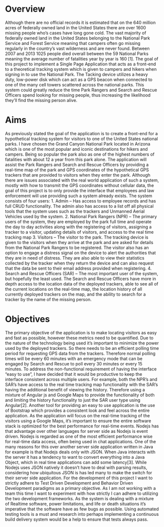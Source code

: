 <h1>Overview</h1>
Although there are no official records it is estimated that on the 640 million acres of federally owned land in the United States there are over 1600 missing people who’s cases have long gone cold. The vast majority of federally owned land in the United States belonging to the National Park Service and Forest Service meaning that campers often go missing regularly in the country’s vast wilderness and are never found. Between 2007 and 2013 1025 people died overall between the 59 National Parks meaning the average number of fatalities year by year is 160 [1]. 
The goal of this project to implement a Single Page Application that acts as a front-end to a theoretical tracking system which is given to campers and hikers when signing in to use the National Park. The Tacking device utilizes a heavy duty, low-power disk which can act as a GPS beacon when connected to one of the many cell towers scattered across the national parks. This system could greatly reduce the time Park Rangers and Search and Rescue Officers spend looking for missing people, thus increasing the likelihood they’ll find the missing person alive. 
<h1>Aims</h1>
As previously stated the goal of the application is to create a front-end for a hypothetical tracking system for visitors to one of the United States national parks. I have chosen the Grand Canyon National Park located in Arizona which is one of the most popular and iconic destinations for hikers and campers. Being so popular the park also as one of the highest numbers of fatalities with about 12 a year from this park alone. 
The application will assist the Park Rangers and Search and Rescue Officers by providing a real-time map of the park and GPS coordinates of the hypothetical GPS trackers that are provided to visitors when they enter the park. Although there are issues associated with the real world application of such a system, mostly with how to transmit the GPS coordinates without cellular data, the goal of this project is to only provide the interface that employees and law enforcement will use providing such a system already exists. 
The system consists of four users: 
    1. Admin – Has access to employee records and has full CRUD functionality. The admin also has access to a list off all physical tools that the system uses such as the trackers and Unmanned Aerial Vehicles used by the system. 
    2. National Park Rangers (NPR) – The primary users of the system, they are employed by the park full time and operate the day to day activities along with the registering of visitors, assigning a tracker to a visitor, updating details of visitors, and access to the real time tracking map 
    3. Visitors – The visitor to the park. The tracking device is given to the visitors when they arrive at the park and are asked for details from the National Park Rangers to be registered. The visitor also has an option to engage a distress signal on the device to alert the authorities that they are in need of distress. They are also able to view their statistics collected by the tracker when they return the device and can also request that the data be sent to their email address provided when registering.
    4. Search and Rescue Officers (SAR) – The most important user of the system, but hopefully the least used. The Search and Rescue Officers have more in depth access to the location data of the deployed trackers, able to see all of the current locations on the real-time map, the location history of all currently deployed trackers on the map, and the ability to search for a tracker by the name of the missing person. 
<h1>Objectives</h1>
The primary objective of the application is to make locating visitors as easy and fast as possible, however these metrics need to be quantified. Due to the nature of the technology being used it’s important to minimize the power used by the deployed trackers. So there needs to be an efficient polling time period for requesting GPS data from the trackers. Therefore normal polling times will be every 60 minutes with an emergency mode that can be engaged by Search and Rescue to poll every 30 minutes or every 15 minutes. 
To address the non-functional requirement of having the interface “easy to use”, I have decided that it would be productive to keep the interface consistent across multiple users. For example, both the NPR’s and SAR’s have access to the real time tracking map functionality with the SAR’s having the additional benefit of viewing the history. Therefore using a mixture of Angular js and Google Maps to provide the functionality of both and limiting the history functionality to just the SAR user type using Angular[2]. Another tool for providing an easy to use application is the use of Bootstrap which provides a consistent look and feel across the entire application. 
As the application will focus on the real-time tracking of the visitors using a Google Maps, it’s important to ensure the entire software stack is optimized for the best performance for real-time events. Nodejs has that advantage over other languages for server side as Nodejs is event driven. Nodejs is regarded as one of the most efficient performance wise for real-time data access, often being used in chat applications. One of the many reasons for this over another server side application written in Java for example is that Nodejs deals only with JSON. When Java interacts with the server it has a tendency to want to convert everything into a Java Object, which in real time applications can add some latency[3]. While Nodejs uses JSON natively it doesn’t have to deal with parsing results, considering how ubiquitous JSON is has led many to make the switch for their server side application. 
For the development of this project I want to strictly adhere to Test Driven Development and Behavior Driven Development paradigms as a primary objective. As I am not working with a team this time I want to experiment with how strictly I can adhere to utilizing the two development frameworks. As the system is dealing with a mixture of Realtime software, power limitations, and life or death situations it’s imperative that the software have as few bugs as possible. Using automated testing tools is a must and research into perhaps implementing a continuous build delivery system would be a help to ensure that tests always pass.
